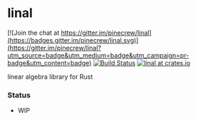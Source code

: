 # linal

[![Join the chat at https://gitter.im/pinecrew/linal](https://badges.gitter.im/pinecrew/linal.svg)](https://gitter.im/pinecrew/linal?utm_source=badge&utm_medium=badge&utm_campaign=pr-badge&utm_content=badge)
[![Build Status](https://travis-ci.org/pinecrew/linal.svg?branch=master)](https://travis-ci.org/pinecrew/linal)
[![linal at crates.io](https://img.shields.io/crates/v/linal.svg)](https://crates.io/linal)

linear algebra library for Rust

### Status
* WIP

